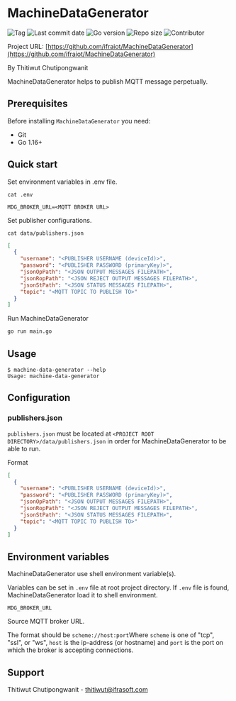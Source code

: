 # MachineDataGenerator

![Tag](https://img.shields.io/github/v/tag/ifraiot/MachineDataGenerator)
![Last commit date](https://img.shields.io/github/last-commit/ifraiot/MachineDataGenerator)
![Go version](https://img.shields.io/github/go-mod/go-version/ifraiot/MachineDataGenerator)
![Repo size](https://img.shields.io/github/repo-size/ifraiot/MachineDataGenerator)
![Contributor](https://img.shields.io/github/contributors/ifraiot/MachineDataGenerator)

Project URL: [https://github.com/ifraiot/MachineDataGenerator](https://github.com/ifraiot/MachineDataGenerator)

By Thitiwut Chutipongwanit

MachineDataGenerator helps to publish MQTT message perpetually.

## Prerequisites

Before installing `MachineDataGenerator` you need:

- Git
- Go 1.16+

## Quick start

Set environment variables in .env file.

```shell
cat .env
```

```text
MDG_BROKER_URL=<MQTT BROKER URL>
```

Set publisher configurations.

```shell
cat data/publishers.json
```

```json
[
  {
    "username": "<PUBLISHER USERNAME (deviceId)>",
    "password": "<PUBLISHER PASSWORD (primaryKey)>",
    "jsonOpPath": "<JSON OUTPUT MESSAGES FILEPATH>",
    "jsonRopPath": "<JSON REJECT OUTPUT MESSAGES FILEPATH>",
    "jsonStPath": "<JSON STATUS MESSAGES FILEPATH>",
    "topic": "<MQTT TOPIC TO PUBLISH TO>"
  }
]
```

Run MachineDataGenerator

```bash
go run main.go
```

## Usage

```shell
$ machine-data-generator --help
Usage: machine-data-generator 
```

## Configuration

### publishers.json

`publishers.json` must be located at
`<PROJECT ROOT DIRECTORY>/data/publishers.json` in order for
MachineDataGenerator to be able to run.

Format

```json
[
  {
    "username": "<PUBLISHER USERNAME (deviceId)>",
    "password": "<PUBLISHER PASSWORD (primaryKey)>",
    "jsonOpPath": "<JSON OUTPUT MESSAGES FILEPATH>",
    "jsonRopPath": "<JSON REJECT OUTPUT MESSAGES FILEPATH>",
    "jsonStPath": "<JSON STATUS MESSAGES FILEPATH>",
    "topic": "<MQTT TOPIC TO PUBLISH TO>"
  }
]
```

## Environment variables

MachineDataGenerator use shell environment variable(s).

Variables can be set in `.env` file at root project directory.
If `.env` file is found, MachineDataGenerator load it to shell environment.

`MDG_BROKER_URL`

Source MQTT broker URL.

The format should be `scheme://host:port`Where
`scheme` is one of "tcp", "ssl", or "ws",
`host` is the ip-address (or hostname) and
`port` is the port on which the broker is accepting connections.

## Support

Thitiwut Chutipongwanit - thitiwut@ifrasoft.com
